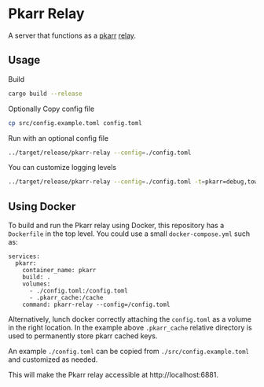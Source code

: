 # Pkarr Relay

A server that functions as a [pkarr](https://pkarr.org) [relay](https://pkarr.org/relays).

## Usage

Build

```bash
cargo build --release
```

Optionally Copy config file

```bash
cp src/config.example.toml config.toml
```

Run with an optional config file

```bash
../target/release/pkarr-relay --config=./config.toml
```

You can customize logging levels

```bash
../target/release/pkarr-relay --config=./config.toml -t=pkarr=debug,tower_http=debug
```

## Using Docker
To build and run the Pkarr relay using Docker, this repository has a `Dockerfile` in the top level. You could use a small `docker-compose.yml` such as:

```
services:
  pkarr:
    container_name: pkarr
    build: .
    volumes: 
      - ./config.toml:/config.toml
      - .pkarr_cache:/cache
    command: pkarr-relay --config=/config.toml
```
Alternatively, lunch docker correctly attaching the `config.toml` as a volume in the right location. In the example above `.pkarr_cache` relative directory is used to permanently store pkarr cached keys.

An example `./config.toml` can be copied from `./src/config.example.toml` and customized as needed.

This will make the Pkarr relay accessible at http://localhost:6881.
